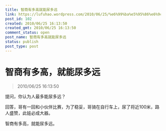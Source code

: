 ```yaml
---
title: 智商有多高就能尿多远
link: https://lufuhao.wordpress.com/2010/06/25/%e6%99%ba%e5%95%86%e6%9c%89%e5%a4%9a%e9%ab%98%ef%bc%8c%e5%b0%b1%e8%83%bd%e5%b0%bf%e5%a4%9a%e8%bf%9c/
post_id: 102
created: 2010/06/25 16:13:50
created_gmt: 2010/06/25 16:13:50
comment_status: open
post_name: 智商有多高就能尿多远
status: publish
post_type: post
---
```


# 智商有多高，就能尿多远

> 2010/06/25 16:13:50

 

提问，你认为人最多能尿多远？

回答，哥有一回和小伙伴比赛，为了稳妥，哥骑在自行车上，尿了将近100米，路人盛赞，此娃必成大器。

智商有多高，就能尿多远。
